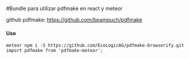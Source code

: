 #Bundle para utilizar pdfmake en react y meteor

github pdfmake: https://github.com/bpampuch/pdfmake

#### Uso
```
meteor npm i -S https://github.com/EcoLogicAG/pdfmake-browserify.git
import pdfmake from 'pdfmake-meteor';
```
